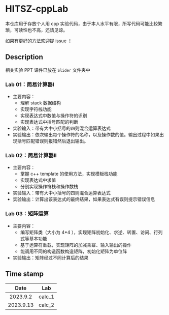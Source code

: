 # HITSZ-cppLab

本仓库用于存放个人用 cpp 实验代码，由于本人水平有限，所写代码可能比较繁琐，可读性也不高，还请见谅。

如果有更好的方法欢迎提 issue ！

## Description

相关实验 PPT 课件已放在 `Slider` 文件夹中

### Lab 01：简易计算器I

- 主要内容：
  - 理解 stack 数据结构
  - 实现字符栈功能
  - 实现表达式中数值与操作符的识别
  - 实现表达式中括号匹配的判断
- 实验输入：带有大中小括号的四则混合运算表达式
- 实验输出：依次输出每个操作符的名称，以及操作数的值。输出过程中如果出现括号匹配错误则报错然后退出输出。

### Lab 02：简易计算器II

- 主要内容：
  - 掌握 c++ template 的使用方法，实现模板栈功能
  - 实现表达式中求值
  - 分别实现操作符栈和操作数栈
- 实验输入：带有大中小括号的四则混合运算表达式
- 实验输出：计算出该表达式的最终结果，如果表达式有误则提示错误信息

### Lab 03：矩阵运算

- 主要内容：
  - 编写矩阵类（大小为 4*4 ），实现矩阵初始化、求逆、转置、访问、行列式等基本功能
  - 基于运算符重载，实现矩阵的加减乘幂、输入输出的操作
  - 能调用不同的构造函数构造矩阵，初始化矩阵为单位阵
- 实验输出：矩阵经过不同计算后的结果

## Time stamp

|   Date    |  Lab   |
| :-------: | :----: |
| 2023.9.2  | calc_1 |
| 2023.9.13 | calc_2 |

